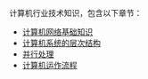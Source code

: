 计算机行业技术知识，包含以下章节：

* [计算机网络基础知识](技术知识篇/计算机/计算机网络基础知识.md)
* [计算机系统的层次结构](技术知识篇/计算机/计算机系统的层次结构.md)
* [并行处理](技术知识篇/计算机/并行处理.md)
* [计算机运作流程](技术知识篇/计算机/计算机运作流程.md)